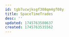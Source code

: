```yaml
---
id: tgb7ucwjksgf308qm4gf08y
title: SpaceTimeTrades
desc: ''
updated: 1745763580637
created: 1745763535562
---
```



